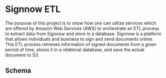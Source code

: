 # Signnow ETL

The purpose of this project is to show how one can utilize services which are offered by Amazon Web Services (AWS) to orchestrate an ETL process to extract data from Signnow and store in a database. Signnow is a platform that allows individuals and business to sign and send documents online. This ETL process retrieves information of signed documents from a given period of time, stores it in a relational database, and save the actual document to S3.

## Schema

